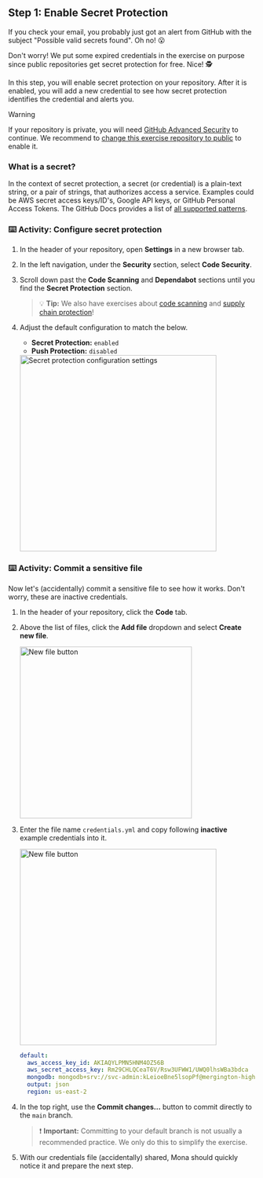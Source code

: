 ## Step 1: Enable Secret Protection

If you check your email, you probably just got an alert from GitHub with the subject "Possible valid secrets found". Oh no! 😮

Don't worry! We put some expired credentials in the exercise on purpose since public repositories get secret protection for free. Nice! 🕵️

In this step, you will enable secret protection on your repository. After it is enabled, you will add a new credential to see how secret protection identifies the credential and alerts you.

> [!WARNING]
> If your repository is private, you will need [GitHub Advanced Security](https://docs.github.com/en/enterprise-cloud@latest/get-started/learning-about-github/about-github-advanced-security) to continue. We recommend to [change this exercise repository to public](https://docs.github.com/en/repositories/managing-your-repositorys-settings-and-features/managing-repository-settings/setting-repository-visibility) to enable it.

### What is a secret?

In the context of secret protection, a secret (or credential) is a plain-text string, or a pair of strings, that authorizes access a service.
Examples could be AWS secret access keys/ID's, Google API keys, or GitHub Personal Access Tokens.
The GitHub Docs provides a list of [all supported patterns](https://docs.github.com/en/code-security/secret-scanning/secret-scanning-patterns#supported-secrets).

### :keyboard: Activity: Configure secret protection


1. In the header of your repository, open **Settings** in a new browser tab.

1. In the left navigation, under the **Security** section, select **Code Security**.

1. Scroll down past the **Code Scanning** and **Dependabot** sections until you find the **Secret Protection** section.

   > 💡 **Tip:** We also have exercises about [code scanning](https://github.com/skills/introduction-to-codeql) and [supply chain protection](https://github.com/skills/secure-repository-supply-chain)!

1. Adjust the default configuration to match the below.

   - **Secret Protection:** `enabled`
   - **Push Protection:** `disabled`

   <img width="400" alt="Secret protection configuration settings" src="https://github.com/user-attachments/assets/7b999e54-dbf4-400d-8730-17b96bc06de1" />

### :keyboard: Activity: Commit a sensitive file

Now let's (accidentally) commit a sensitive file to see how it works. Don't worry, these are inactive credentials.

1. In the header of your repository, click the **Code** tab.

2. Above the list of files, click the **Add file** dropdown and select **Create new file**.

   <img width="350" alt="New file button" src="https://github.com/user-attachments/assets/8f3f8da8-1471-485a-9df5-8c03ecba2d8e"/>

3. Enter the file name `credentials.yml` and copy following **inactive** example credentials into it.

   <img width="400" alt="New file button" src="https://github.com/user-attachments/assets/40f5ce62-936c-4d71-8c51-02c724d5aac0"/>

   ```yaml
   default:
     aws_access_key_id: AKIAQYLPMN5HNM4OZ56B
     aws_secret_access_key: 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
     mongodb: mongodb+srv://svc-admin:kLeioeBne5lsopPf@mergington-high.avocado.mongodb.net
     output: json
     region: us-east-2
   ```

4. In the top right, use the **Commit changes...** button to commit directly to the `main` branch.

   > ❗️ **Important:** Committing to your default branch is not usually a recommended practice. We only do this to simplify the exercise.

5. With our credentials file (accidentally) shared, Mona should quickly notice it and prepare the next step.
